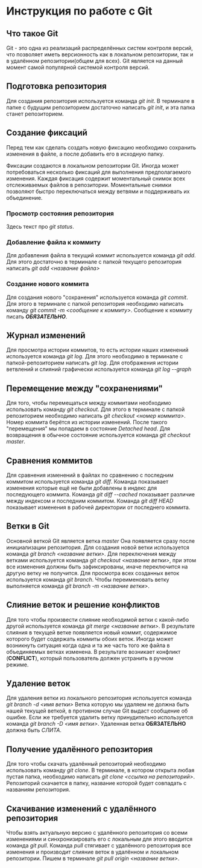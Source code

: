 # Инструкция по работе с Git

## Что такое Git
Git - это одна из реализаций распределённых систем контроля версий, что позволяет иметь версионность как в локальном репозитории, так и в удалённом репозитории(общем для всех). Git является на данный момент самой популярной системой контроля версий. 

## Подготовка репозитория
Для создания репозитория используется команда *git init*. В терминале в папке с будущим репозиторием достаточно написать *git init*, и эта папка станет репозиторием.

## Создание фиксаций 
Перед тем как сделать создать новую фиксацию необходимо сохранить изменения в файле, а после добавить его в исходную папку.

Фиксации создаются в локальном  репозитории Git. Иногда может потребоваться несколько фиксаций для выполнения предполагаемого изменения. Каждая фиксация содержит моментальный снимок всех отслеживаемых файлов в репозитории. Моментальные снимки позволяют быстро переключаться между ветвями и поддерживать их объединение.

### Просмотр состояния репозитория
Здесь текст про *git status*.

### Добавление файла к коммиту
Для добавления файла в текущий коммит используется команда *git add*. Для этого достаточно в терминале с папкой текущего репозитория написать *git add <название файла>*

### Создание нового коммита
Для создания нового "сохранения" используется команда *git commit*. Для этого в терминале с папкой репозитория необходимо написать команду *git commit -m <сообщение к коммиту>*. Сообщение к коммиту писать ***ОБЯЗАТЕЛЬНО***.

## Журнал изменений

Для просмотра истории коммитов, то есть истории наших изменений используется команда *git log*. Для этого необходимо в терминале с папкой-репозиторием написать *git log*. Для отображения истории ветвлений и слияний графически используется команда *git log --graph* 

## Перемещение между "сохранениями"

Для того, чтобы перемещаться между коммитами необходимо использовать команду *git checkout*. Для этого в терминале с папкой репозиторием необходимо написать *git checkout <номер коммита>*. Номер коммита берётся из истории изменений. После такого "перемещения" мы попадаем в состояние *Detached head*. Для возвращения в обычное состояние используется команда *git checkout master*.

## Сравнения коммитов
Для сравнения изменений в файлах по сравнению с последним коммитом используется команда *git diff*. Команда показывает изменения которые ещё не были добавлены в индекс для последующего коммита. Команда *git diff --cached* показывает различие между индексом и последним коммитом. Команда *git diff HEAD* показывает изменения в рабочей директории от последнего коммита.

## Ветки в Git
Основной веткой Git является ветка *master* Она появляется сразу после инициализации репозитория. Для создания новой ветки используется команда *git branch <название ветки>*. Для переключения между ветками используется команда *git checkout <название ветки>*, при этом все изменения должны быть зафиксированы, иначе переключится на другую ветку не получится. Для просмотра всех созданных веток используется команда *git branch*. Чтобы переименовать ветку выполняется команда *git branch -m <название ветки>*.

## Слияние веток и решение конфликтов
Для того чтобы произвести слияние необходимой ветки с какой-либо другой используется команда *git merge <название ветки>*. В результате слияния в текущей ветке появляется новый коммит, содержимое которого будет содержать коммиты обоих веток. Иногда может возникнуть ситуация когда одна и та же часть того же файла в объединяемых ветках изменена. В результате возникает конфликт (**CONFLICT**), который пользователь должен устранить в ручном режиме.

## Удаление веток
Для удаления ветки из локального репозитория используется команда *git branch -d <имя ветки>* Ветка которую мы удаляем не должна быть нашей текущей веткой, в противном случае Git выдаст сообщение об ошибке. Если же требуется удалить ветку принудительно используется команда *git branch -D <имя ветки>*. Удаленная ветка **ОБЯЗАТЕЛЬНО** должна быть *СЛИТА*.

## Получение удалённого репозитория
Для того чтобы скачать удалённый репозиторий необходимо использовать команду *git clone*. В терминале, в котором открыта любая пустая папка, необходимо написать *git clone <ссылка на репозиторий>*. Репозиторий скачается в папку, название которой будет совпадать с названиям репозитория. 

## Скачивание изменений с удалённого репозитория
Чтобы взять актуальную версию с удалённого репозитория со всеми изменениями и синхронизировать его с локальным для этого вводится команда *git pull*. Команда *pull* стягивает с удалённого репозитория все изменения и производит слияние веток в удалённом и локальном репозитории. Пишем в терминале *git pull origin <название ветки>*.
